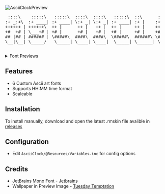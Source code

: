![AsciiClockPreview](https://i.imgur.com/VIIu5M6.png "AsciiClockPreview")

<span style="font-family: 'Jetbrains Mono';">
 <pre>
 ::::\    :::::\   :::::\  ::::\  ::::\   :::::\  ::\      :::::\    :::::\  ::\ ::\
:+ _:+\  :+ ____| :+ ____| \:+ _| \:+ _| :+ ____| :+ |    :+ __:+\  :+ ____| :+ :+ /
++++++ | ++++++\  ++ |      ++ |   ++ |  ++ |     ++ |    ++ | ++ | ++ |     ++++ /
+#  +# | \___+# | +# |      +# |   +# |  +# |     +# |    +# | +# | +# |     +# +#\
## |## | ###### | \#####\  ####\  ####\  \#####\  ######\ \##### /  \#####\  ## \##\
\__|\__| \_____/   \_____| \____| \____|  \_____| \______| \____/    \_____| \__|\__|
 </pre>
</span>

<details>
 <summary>Font Previews</summary>
 
![7Segment](https://i.imgur.com/Bk4i4Kg.png "7Segment")

7Segment

![Embossed](https://i.imgur.com/aIT4Apj.png "Embossed")

Embossed

![Fade](https://i.imgur.com/pvlHeVS.png "Fade]")

Fade

![Fade3D](https://i.imgur.com/yAzVSU5.png "Fade3D]")

Fade3D

![Hashtag3D](https://i.imgur.com/ySiy2ur.png "Hashtag3D")

Hashtag3D

![Pop](https://i.imgur.com/wVwGkow.png "Pop")

Pop

</details>

## Features
 * 6 Custom Ascii art fonts
 * Supports HH:MM time format
 * Scaleable

## Installation
To install manually, download and open the latest .rmskin file avalible in [releases](https://github.com/underscore7/test/releases)

## Configuration
 * Edit ```AsciiClock/@Resources/Variables.inc``` for config options
 
## Credits
 * JetBrains Mono Font - [Jetbrains](https://www.jetbrains.com/lp/mono/)
 * Wallpaper in Preview Image - [Tuesday Temptation](https://www.pexels.com/photo/purple-and-blue-light-digital-wallpaper-3780104/)

